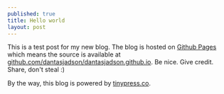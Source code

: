 ```yaml
---
published: true
title: Hello world
layout: post
---
```

This is a test post for my new blog. The blog is hosted on [Github Pages](http://pages.github.com/) which means the source is available at [github.com/dantasjadson/dantasjadson.github.io](http://github.com/dantasjadson/dantasjadson.github.io). Be nice. Give credit. Share, don't steal :)

By the way, this blog is powered by [tinypress.co](https://tinypress.co).